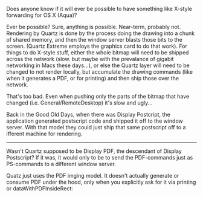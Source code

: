 Does anyone know if it will ever be possible to have something like X-style forwarding for OS X (Aqua)?

Ever be possible?  Sure, anything is possible.  Near-term, probably not.  Rendering by Quartz is done by the process doing the drawing into a chunk of shared memory, and then the window server blasts those bits to the screen.  (Quartz Extreme employs the graphics card to do that work).  For things to do X-style stuff, either the whole bitmap will need to be shipped across the network (slow.  but maybe with the prevalance of gigabit networking in Macs these days...), or else the Quartz layer will need to be changed to not render locally, but accumulate the drawing commands (like when it generates a PDF, or for printing) and then ship those over the network.

That's too bad.  Even when pushing only the parts of the bitmap that have changed (i.e. General/RemoteDesktop) it's slow and ugly... 

Back in the Good Old Days, when there was Display Postcript, the application generated postscript code and shipped it off to the window server.  With that model they could just ship that same postscript off to a ifferent machine for rendering.

----

Wasn't Quartz supposed to be Display PDF, the descendant of Display Postscript? If it was, it would only to be to send the PDF-commands just as PS-commands to a different window server.

Quatz just uses the PDF imging model.  It doesn't actually generate or consume PDF under the hood, only when you explicitly ask for it via printing or dataWithPDFInsideRect: